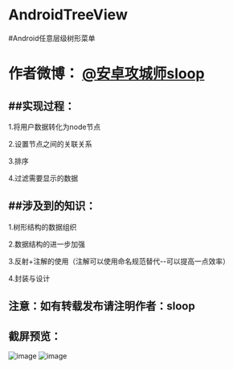 # AndroidTreeView
#Android任意层级树形菜单

作者微博：  [@安卓攻城师sloop](http://weibo.com/5459430586/profile?topnav=1&wvr=6)
=====================================================================================

##实现过程：
---------
1.将用户数据转化为node节点

2.设置节点之间的关联关系

3.排序

4.过滤需要显示的数据



##涉及到的知识：
-------------
1.树形结构的数据组织

2.数据结构的进一步加强

3.反射+注解的使用（注解可以使用命名规范替代--可以提高一点效率）

4.封装与设计


注意：如有转载发布请注明作者：sloop
----------------------------------------------------------------


截屏预览：
----------
![image](https://coding.net/u/sloop/p/TreeView/git/raw/master/pic/pic1.png)
![image](https://coding.net/u/sloop/p/TreeView/git/raw/master/pic/pic2.png)
